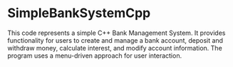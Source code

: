# SimpleBankSystemCpp
This code represents a simple C++ Bank Management System. It provides functionality for users to create and manage a bank account, deposit and withdraw money, calculate interest, and modify account information. The program uses a menu-driven approach for user interaction.
